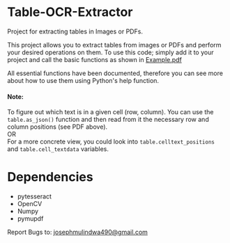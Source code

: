 # Table-OCR-Extractor
Project for extracting tables in Images or PDFs.

This project allows you to extract tables from images or PDFs and perform your desired operations on them.
To use this code; simply add it to your project and call the basic functions as shown in <a href="./Example.pdf">Example.pdf</a>

All essential functions have been documented, therefore you can see more about how to use them using Python's help function.

#### Note:
To figure out which text is in a given cell (row, column). You can use the `table.as_json()` function and then read from it the necessary row and column positions (see PDF above).
<br>OR<br>
For a more concrete view, you could look into `table.celltext_positions` and `table.cell_textdata` variables.

# Dependencies
- pytesseract
- OpenCV
- Numpy
- pymupdf

Report Bugs to: <a href="josephmulindwa490@gmail.com">josephmulindwa490@gmail.com</a>
